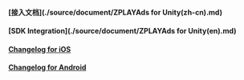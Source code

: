 #### [接入文档](./source/document/ZPLAYAds for Unity(zh-cn).md)

#### [SDK Integration](./source/document/ZPLAYAds for Unity(en).md)

#### [Changelog for iOS](https://github.com/zplayads/PlayableAdsDemo-iOS)

#### [Changelog for Android](https://github.com/zplayads/PlayableAdsDemo-android)
